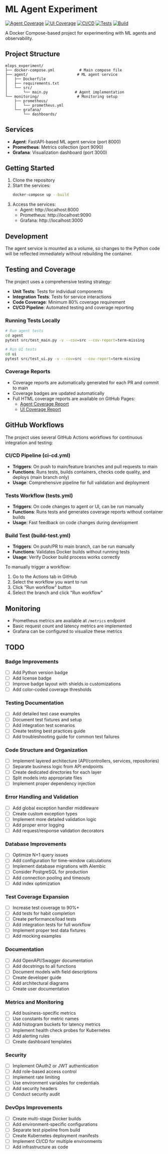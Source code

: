 # ML Agent Experiment

[![Agent Coverage](https://github.com/mlops_experiment/blob/main/.github/badges/coverage-agent.svg)](https://mlops_experiment.github.io/coverage-reports/agent/)
[![UI Coverage](https://github.com/mlops_experiment/blob/main/.github/badges/coverage-ui.svg)](https://mlops_experiment.github.io/coverage-reports/ui/)
[![CI/CD](https://github.com/mlops_experiment/actions/workflows/ci-cd.yml/badge.svg)](https://github.com/mlops_experiment/actions/workflows/ci-cd.yml)
[![Tests](https://github.com/mlops_experiment/actions/workflows/tests.yml/badge.svg)](https://github.com/mlops_experiment/actions/workflows/tests.yml)
[![Build](https://github.com/mlops_experiment/actions/workflows/build-test.yml/badge.svg)](https://github.com/mlops_experiment/actions/workflows/build-test.yml)

A Docker Compose-based project for experimenting with ML agents and observability.

## Project Structure

```
mlops_experiment/
├── docker-compose.yml           # Main compose file
├── agent/                      # ML agent service
│   ├── Dockerfile             
│   ├── requirements.txt        
│   └── src/                    
│       └── main.py            # Agent implementation
└── monitoring/                 # Monitoring setup
    ├── prometheus/
    │   └── prometheus.yml
    └── grafana/
        └── dashboards/
```

## Services

- **Agent**: FastAPI-based ML agent service (port 8000)
- **Prometheus**: Metrics collection (port 9090)
- **Grafana**: Visualization dashboard (port 3000)

## Getting Started

1. Clone the repository
2. Start the services:
   ```bash
   docker-compose up --build
   ```
3. Access the services:
   - Agent: http://localhost:8000
   - Prometheus: http://localhost:9090
   - Grafana: http://localhost:3000

## Development

The agent service is mounted as a volume, so changes to the Python code will be reflected immediately without rebuilding the container.

## Testing and Coverage

The project uses a comprehensive testing strategy:

- **Unit Tests**: Tests for individual components
- **Integration Tests**: Tests for service interactions
- **Code Coverage**: Minimum 80% coverage requirement
- **CI/CD Pipeline**: Automated testing and coverage reporting

### Running Tests Locally

```bash
# Run agent tests
cd agent
pytest src/test_main.py -v --cov=src --cov-report=term-missing

# Run UI tests
cd ui
pytest src/test_ui.py -v --cov=src --cov-report=term-missing
```

### Coverage Reports

- Coverage reports are automatically generated for each PR and commit to main
- Coverage badges are updated automatically
- Full HTML coverage reports are available on GitHub Pages:
  - [Agent Coverage Report](https://mlops_experiment.github.io/coverage-reports/agent/)
  - [UI Coverage Report](https://mlops_experiment.github.io/coverage-reports/ui/)

## GitHub Workflows

The project uses several GitHub Actions workflows for continuous integration and testing:

### CI/CD Pipeline (ci-cd.yml)
- **Triggers**: On push to main/feature branches and pull requests to main
- **Functions**: Runs tests, builds containers, checks code quality, and deploys (main branch only)
- **Usage**: Comprehensive pipeline for full validation and deployment

### Tests Workflow (tests.yml)
- **Triggers**: On code changes to agent or UI, can be run manually
- **Functions**: Runs tests and generates coverage reports without container builds
- **Usage**: Fast feedback on code changes during development

### Build Test (build-test.yml)
- **Triggers**: On push/PR to main branch, can be run manually
- **Functions**: Validates Docker builds without running tests
- **Usage**: Verify Docker build process works correctly

To manually trigger a workflow:
1. Go to the Actions tab in GitHub
2. Select the workflow you want to run
3. Click "Run workflow" button
4. Select the branch and click "Run workflow"

## Monitoring

- Prometheus metrics are available at `/metrics` endpoint
- Basic request count and latency metrics are implemented
- Grafana can be configured to visualize these metrics

## TODO

### Badge Improvements
- [ ] Add Python version badge
- [ ] Add license badge
- [ ] Improve badge layout with shields.io customizations
- [ ] Add color-coded coverage thresholds

### Testing Documentation
- [ ] Add detailed test case examples
- [ ] Document test fixtures and setup
- [ ] Add integration test scenarios
- [ ] Create testing best practices guide
- [ ] Add troubleshooting guide for common test failures

### Code Structure and Organization
- [ ] Implement layered architecture (API/controllers, services, repositories)
- [ ] Separate business logic from API endpoints
- [ ] Create dedicated directories for each layer
- [ ] Split models into appropriate files
- [ ] Implement proper dependency injection

### Error Handling and Validation
- [ ] Add global exception handler middleware
- [ ] Create custom exception types
- [ ] Implement more detailed validation logic
- [ ] Add proper error logging 
- [ ] Add request/response validation decorators

### Database Improvements
- [ ] Optimize N+1 query issues
- [ ] Add configuration for time-window calculations
- [ ] Implement database migrations with Alembic
- [ ] Consider PostgreSQL for production
- [ ] Add connection pooling and timeouts
- [ ] Add index optimization

### Test Coverage Expansion
- [ ] Increase test coverage to 90%+
- [ ] Add tests for habit completion
- [ ] Create performance/load tests
- [ ] Add integration tests for full workflow
- [ ] Implement proper test data fixtures
- [ ] Add mocking examples

### Documentation
- [ ] Add OpenAPI/Swagger documentation
- [ ] Add docstrings to all functions
- [ ] Document models with field descriptions
- [ ] Create developer guide
- [ ] Add architectural diagrams
- [ ] Create user documentation

### Metrics and Monitoring
- [ ] Add business-specific metrics
- [ ] Use constants for metric names
- [ ] Add histogram buckets for latency metrics
- [ ] Implement health check probes for Kubernetes
- [ ] Add alerting rules
- [ ] Create dashboard templates

### Security
- [ ] Implement OAuth2 or JWT authentication
- [ ] Add role-based access control
- [ ] Implement rate limiting
- [ ] Use environment variables for credentials
- [ ] Add security headers
- [ ] Conduct security audit

### DevOps Improvements
- [ ] Create multi-stage Docker builds
- [ ] Add environment-specific configurations
- [ ] Separate test pipeline from build
- [ ] Create Kubernetes deployment manifests
- [ ] Implement CI/CD for multiple environments
- [ ] Add infrastructure as code 
